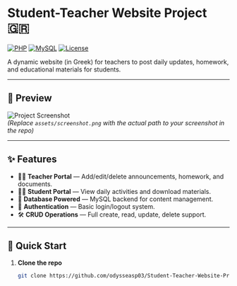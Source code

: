 # Student-Teacher Website Project 🇬🇷
[![PHP](https://img.shields.io/badge/PHP-7%2B-blue)](#)
[![MySQL](https://img.shields.io/badge/MySQL-5%2B-orange)](#)
[![License](https://img.shields.io/badge/License-MIT-green)](#)

A dynamic website (in Greek) for teachers to post daily updates, homework, and educational materials for students.

---

## 📸 Preview
![Project Screenshot](assets/screenshot.png)  
*(Replace `assets/screenshot.png` with the actual path to your screenshot in the repo)*

---

## ✨ Features
- 👩‍🏫 **Teacher Portal** — Add/edit/delete announcements, homework, and documents.
- 🧑‍🎓 **Student Portal** — View daily activities and download materials.
- 💾 **Database Powered** — MySQL backend for content management.
- 🔐 **Authentication** — Basic login/logout system.
- 🛠 **CRUD Operations** — Full create, read, update, delete support.

---

## 🚀 Quick Start
1. **Clone the repo**
   ```bash
   git clone https://github.com/odysseasp03/Student-Teacher-Website-Project-Greek.git
